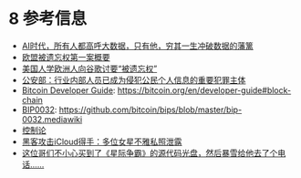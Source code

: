 # 8 参考信息

* [AI时代，所有人都高呼大数据，只有他，穷其一生冲破数据的藩篱](https://m.toutiao.com/i6416631895391470081/?tt_from=weixin_moments&utm_campaign=client_share&app=news_article_social&utm_source=weixin_moments&iid=9858388947&utm_medium=toutiao_ios&wxshare_count=5&pbid=7824877257&from=timeline&isappinstalled=0)
* [欧盟被遗忘权第一案概要](http://www.tisi.org/Article/magz_list/id/4017/ori/48.html)
* [美国人学欧洲人向谷歌讨要“被遗忘权”](http://tech.qq.com/a/20150709/002756.htm)
* [公安部：行业内部人员已成为侵犯公民个人信息的重要犯罪主体](http://www.toutiao.com/i6417996704125026818/?tt_from=weixin_moments&utm_campaign=client_share&from=timeline&app=news_article&utm_source=weixin_moments&isappinstalled=1&iid=9603003213&utm_medium=toutiao_ios&wxshare_count=2&pbid=7824877257)
* [Bitcoin Developer Guide](https://bitcoin.org/en/developer-guide#block-chain): https://bitcoin.org/en/developer-guide#block-chain
* [BIP0032](https://github.com/bitcoin/bips/blob/master/bip-0032.mediawiki): https://github.com/bitcoin/bips/blob/master/bip-0032.mediawiki
* [控制论](https://zh.wikipedia.org/wiki/%E6%8E%A7%E5%88%B6%E7%90%86%E8%AE%BA)
* [黑客攻击iCloud得手：多位女星不雅私照泄露](http://iphone.tgbus.com/news/class/201409/20140901110250.shtml)
* [这位哥们不小心买到了《星际争霸》的源代码光盘，然后暴雪给他去了个电话……](https://zhuanlan.zhihu.com/p/26719067)




